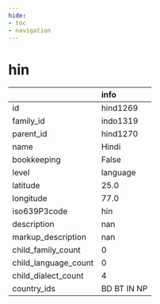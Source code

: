 ```yaml
---
hide:
- toc
- navigation
---
```

# hin
|                      | info        |
|:---------------------|:------------|
| id                   | hind1269    |
| family_id            | indo1319    |
| parent_id            | hind1270    |
| name                 | Hindi       |
| bookkeeping          | False       |
| level                | language    |
| latitude             | 25.0        |
| longitude            | 77.0        |
| iso639P3code         | hin         |
| description          | nan         |
| markup_description   | nan         |
| child_family_count   | 0           |
| child_language_count | 0           |
| child_dialect_count  | 4           |
| country_ids          | BD BT IN NP |